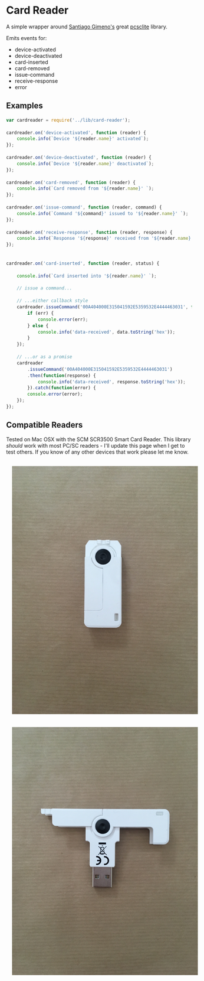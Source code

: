# Card Reader

A simple wrapper around [Santiago Gimeno's](https://www.npmjs.org/~sgimeno) great [pcsclite](https://github.com/santigimeno/node-pcsclite) library.


Emits events for:

* device-activated
* device-deactivated
* card-inserted
* card-removed
* issue-command
* receive-response
* error


## Examples

```javascript
var cardreader = require('../lib/card-reader');

cardreader.on('device-activated', function (reader) {
    console.info(`Device '${reader.name}' activated`);
});

cardreader.on('device-deactivated', function (reader) {
    console.info(`Device '${reader.name}' deactivated`);
});

cardreader.on('card-removed', function (reader) {
    console.info(`Card removed from '${reader.name}' `);
});

cardreader.on('issue-command', function (reader, command) {
    console.info(`Command '${command}' issued to '${reader.name}' `);
});

cardreader.on('receive-response', function (reader, response) {
    console.info(`Response '${response}' received from '${reader.name}' `);
});


cardreader.on('card-inserted', function (reader, status) {
    
    console.info(`Card inserted into '${reader.name}' `);

    // issue a command...

    // ...either callback style
    cardreader.issueCommand('00A404000E315041592E5359532E4444463031', function (err, data) {
        if (err) {
            console.error(err);
        } else {
            console.info('data-received', data.toString('hex'));
        }
    });

    // ...or as a promise
    cardreader
        .issueCommand('00A404000E315041592E5359532E4444463031')
        .then(function(response) {
            console.info('data-received', response.toString('hex'));
        }).catch(function(error) {
        console.error(error);
    });
});

```

## Compatible Readers

Tested on Mac OSX with the SCM SCR3500 Smart Card Reader. 
This library *should* work with most PC/SC readers - I'll update this page when I get to test others.
If you know of any other devices that work please let me know.
 

<div align="center">
   <img src="docs/scr3500-collapsed.JPG" width=600 style="margin:1rem;" />
</div>

<div align="center">
   <img src="docs/scr3500-expanded.JPG" width=600 style="margin:1rem;" />
</div>